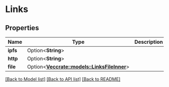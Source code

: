 # Links

## Properties

Name | Type | Description | Notes
------------ | ------------- | ------------- | -------------
**ipfs** | Option<**String**> |  | [optional]
**http** | Option<**String**> |  | [optional]
**file** | Option<[**Vec<crate::models::LinksFileInner>**](Links_file_inner.md)> |  | [optional]

[[Back to Model list]](../README.md#documentation-for-models) [[Back to API list]](../README.md#documentation-for-api-endpoints) [[Back to README]](../README.md)


